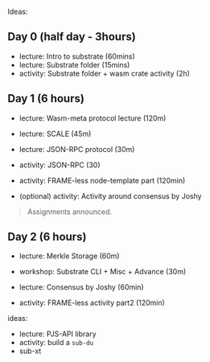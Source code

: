 Ideas:

## Day 0 (half day - 3hours)

- lecture: Intro to substrate (60mins)
- lecture: Substrate folder (15mins)
- activity: Substrate folder + wasm crate activity (2h)

## Day 1 (6 hours)

- lecture: Wasm-meta protocol lecture (120m)
- lecture: SCALE (45m)

- lecture: JSON-RPC protocol (30m)
- activity: JSON-RPC (30)
- activity: FRAME-less node-template part (120min)

- (optional) activity: Activity around consensus by Joshy

> Assignments announced.

## Day 2 (6 hours)

- lecture: Merkle Storage (60m)
- workshop: Substrate CLI + Misc + Advance (30m)

- lecture: Consensus by Joshy (60min)
- activity: FRAME-less activity part2 (120min)

ideas:

- lecture: PJS-API library
- activity: build a `sub-du`
- sub-xt

